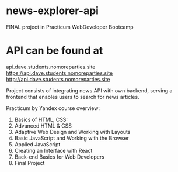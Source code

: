 # news-explorer-api
FINAL project in Practicum WebDeveloper Bootcamp

# API can be found at 
api.dave.students.nomoreparties.site
https://api.dave.students.nomoreparties.site
http://api.dave.students.nomoreparties.site

Project consists of integrating news API with own backend, serving a frontend that enables users to search for news articles. 
 
Practicum by Yandex course overview:
1. Basics of HTML, CSS:
2. Advanced HTML & CSS
3. Adaptive Web Design and Working with Layouts
4. Basic JavaScript and Working with the Browser
5. Applied JavaScript
6. Creating an Interface with React
7. Back-end Basics for Web Developers
8. Final Project